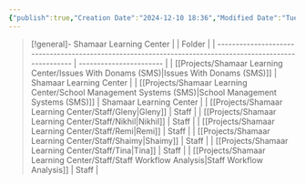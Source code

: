 ```yaml
---
{"publish":true,"Creation Date":"2024-12-10 18:36","Modified Date":"Tuesday 10th December 2024 18:36:17","title":"Projects Overview","cssclasses":["cards","table-max","cards-2-3","cards-cols-4"],"PassFrontmatter":true}
---
```



> [!general]- Shamaar Learning Center
>  |                                                                                                          | Folder                  |
> | -------------------------------------------------------------------------------------------------------- | ----------------------- |
> | [[Projects/Shamaar Learning Center/Issues With Donams (SMS)\|Issues With Donams (SMS)]]               | Shamaar Learning Center |
> | [[Projects/Shamaar Learning Center/School Management Systems (SMS)\|School Management Systems (SMS)]] | Shamaar Learning Center |
> | [[Projects/Shamaar Learning Center/Staff/Gleny\|Gleny]]                                               | Staff                   |
> | [[Projects/Shamaar Learning Center/Staff/Nikhil\|Nikhil]]                                             | Staff                   |
> | [[Projects/Shamaar Learning Center/Staff/Remi\|Remi]]                                                 | Staff                   |
> | [[Projects/Shamaar Learning Center/Staff/Shaimy\|Shaimy]]                                             | Staff                   |
> | [[Projects/Shamaar Learning Center/Staff/Tina\|Tina]]                                                 | Staff                   |
> | [[Projects/Shamaar Learning Center/Staff/Staff Workflow Analysis\|Staff Workflow Analysis]]           | Staff                   |
> 
